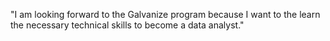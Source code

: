 "I am looking forward to the Galvanize program because I want to the learn the necessary technical skills to become a data analyst."
